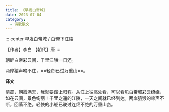 ```yaml
---
title: 《早发白帝城》
date: 2023-07-04
category:
  - 诗歌散文
---
```




<!-- more -->


::: center
早发白帝城 / 白帝下江陵

【作者】李白   【朝代】唐
:::


朝辞白帝彩云间，千里江陵一日还。

两岸猿声啼不住，==轻舟已过万重山==。


**译文**

清晨，朝霞满天，我就要踏上归程。从江上往高处看，可以看见白帝城彩云缭绕，如在云间，景色绚丽！千里之遥的江陵，一天之间就已经到达。两岸猿猴的啼声不断，回荡不绝。轻快的小船已驶过连绵不绝的万重山峦。






